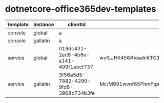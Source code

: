 # dotnetcore-office365dev-templates

template | instance | clientId | secret
-------|----|---|---|
console|global|a|
console|gallatin|a|
service|global|019dc431-2ad8-4b8e-a141-499f1ebcf737|wvfLJHK456#}oadnKTG16{{
service|gallatin|3f56a5d5-7882-4290-9fd8-3908d734b3fe|Mc/M991wvnf65PhmFtpm/adVQG0qX+NOAvA0wRxvXpE=